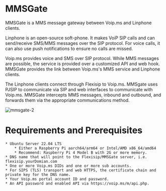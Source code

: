 # MMSGate
MMSGate is a MMS message gateway between Voip.ms and Linphone clients.

Linphone is an open-source soft-phone.  It makes VoiP SIP calls and can send/receive SMS/MMS messages over the SIP protocol.  For voice calls, it can also use push notifications to ensure no calls are missed.  

Voip.ms provides voice and SMS over SIP protocol.  While MMS messages are possible, the service is provided over a customized API and web hook.  MMSGate provides the link between Voip.ms's MMS service and Linphone clients.

The Linphone clients connect through Flexisip to Voip.ms.  MMSgate uses PJSIP to communicate via SIP and web interfaces to communicate with Voip.ms.  MMSGate intercepts MMS messages, inbound and outbound, and forwards them via the appropriate communications method.  

![mmsgate-2](https://github.com/RVgo4it/mmsgate/assets/112497289/8e35b19f-5511-4d55-9119-544b2ee2abea)

# Requirements and Prerequisites
	* Ubuntu Server 22.04 LTS
		* Either a Raspberry Pi aarch64/arm64 or Intel/AMD x86_64/amd64
		* Recommend: Raspberry Pi 4 Model B with 2G or more memory.  
	* DNS name that will point to the Flexisip/MMSGate server, i.e. flexisip.yourDomian.com
	* One or more Voip.ms DIDs and one or more sub accounts.
	* For SIPS (TLS) transport and web HTTPS, the certificate chain and private key for the DNS name.
	* Your Voip.ms portal account ID and password.
	* An API password and enabled API via https://voip.ms/m/api.php.
